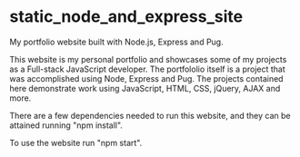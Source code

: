 # static_node_and_express_site
My portfolio website built with Node.js, Express and Pug.

This website is my personal portfolio and showcases some of my projects
as a Full-stack JavaScript developer. The portfololio itself is a project
that was accomplished using Node, Express and Pug. The projects contained
here demonstrate work using JavaScript, HTML, CSS, jQuery, AJAX and more.

There are a few dependencies needed to run this website, and they can be
attained running "npm install".

To use the website run "npm start".
